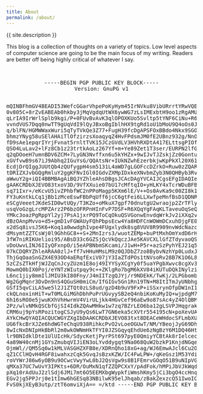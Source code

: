 ```yaml
---
title: About
permalink: /about/
---
```


<!-- <p class="lead"><a href="http://github.com/gfjaru/Kiko">Kiko</a> is a theme for <a href="http://jekyllrb.com">Jekyll</a>, the static site generator.</p>

Kiko is simple, lightweight theme. It's designed and developed by [@gfjaru](https://twitter.com/gfjaru).
 -->
<!-- <p style="text-align: center;color: #c0c0c0;">{{ site.description }}</p> -->
<p >{{ site.description }}</p>
<p>This blog is a collection of thoughts on a variety of topics. Low level aspects of computer science are going to be the main focus of my writing. Readers are better off being highly critical of whatever I say.</p>
<br>
<!-- <hr> -->
<pre style="text-align: center;">
-----BEGIN PGP PUBLIC KEY BLOCK-----
Version: GnuPG v1

mQINBFhmGV4BEADI53WefcGGarVhpePoKyHym45IrNVku8VibURrrtYRwVQEDBuG
0v805C+8rZvEABEAb0hkby3jMqVgdqUtWX6ywWG7zLsIMExbtH9oo1zRgAMUornA
qLrIA9IrWrlSplb9kgi/P+0FUvBvAvK3qlOPOXKUo5Svltp5tYNF6CiNu+R6n/CY
vvndVUS7Dqq0nwTT9gUqVdI9lQyJBxoBgIblhHX9tgRd1oU1bMoU9Q4oOs0JZpuD
q/blFN/HGMWWaxWuri5qTyTVkQe3Z77+FugH39fcDgAPSFOxBBdo4Nkx9SGO820I
bhmzYNyg58uSElAHAiTlOfzirzsXoaqyqZ4HvFPdsmJM0fE2UBnz932g/NnOjdZ4
fD9sAe1epqrIYrjFvnat5rnltTVK15JCzGVdLV3HVhRXDtA417ELttsgPIOfYLh7
QSO4LuLav2+lFz8Cb1z23trtkAoLz267Yf+m+Ye89Zet1T3ser/EURPN2lfGE1TZ
q2qDOoeH7umnBDV6ZCM+7LyGN3Nvffxn6u5kYHZx+9wIJvTJZskjZz0Gontuao1l
xGVfvwB9s67iJ9Abhq2IGuYsG/QQAtsNr+IUkNZwhEzerbkjwKpPkXl20X614p4Y
EcdjDrQIggJUUtQb4zQUfygpH4sm5131L4aWD7gLGOFccDZrkO+Ruw0zZQARAQAB
tDRIZXJvbGQgRmluY2ggKFNvIGl0IGdvZXMpIDxkeXNvbmZyb3N0QHByb3Rvbm1h
aWwuY2g+iQI4BBMBAgAiBQJYZhleAhsDBgsJCAcDAgYVCAIJCgsEFgIDAQIeAQIX
gAAKCRDbXJEVO83txoV3D/9VfXXuie07bU17cMftqIO+yHLKY4xTcrWDuBFBpkIv
sq71Ixr+/eKcvU5ivZPhbfWC2nPPoMagp5KXm6lE/V++Os0AvKa9c00ZI8k1rbxS
FY3uKntkLCq1jBb1zMceEswFBbPqUff6jcC6gtFei6LLXwfpeMnfBsD1QDNRAo3v
eSCgVeeetJKdeSID0wtUQy/T3KZo+oMkuX7gpf70dnutgU2wraojp2ZrTFlyl0nM
usqVoGzgLrcMPZArz2P6bzOFRPnHInFvP7DSF+R6XQqYgFAqKLTaveuOqSeQa9VZ
YMkc3oazPgRppYl2yj7PsA1jxrPQ9ToCqOkuQSVGonwEnvdqWrkJv2iXXq2v18Mg
dBzOAnpMvvo+d5+gmD1vFGWAUyFQhPbpsEcw4Ya8HDFCnWOWmDCxuhDjgFE05yDg
x2dSq8ivsJ5K6+Koq1a0wwdghIvpe4FUgxlydk8sg8VUV8R9909nvWdcNazcFi9M
dMsymtZZTCsWj0l9GhhGC8++S+2MnIzrs3/wuotZEMp+buPtMxhOmYxdD6rHiCvu
3fW7niRIKUelioi95/ABsD33c6GZSjQcVkQqczJAe5KAVCXLlGfZTdyvaoQSGfHX
vDoUwvLINJ6IIyQFxnpO/i5eAPBNbmSKcami/J1wH+P5r+azSzPyhYEJ21q5lr8x
07kCDQRYZhleARAA0zlJ+ff7vHHuHMsLM9z0QJDbZ7zo8BybvNzhYp0LudxJc6rh
ThjGqOaaSnGZX4E93OD4aERqfExiV07jY3IaZTdPOs1tNVsoRv28B7K1O6L8Iw2c
5zCZsZTkHfjWJZqCnJcyZUzm1E8oj49IYYSyXCgYy0f5uaYPgbXwvc8cgXv363J7
MowmQ0bIX0Poj/eYNTzWIutpqy9c++ZKlgRo7bgM6kXV84iKUTuDQkINylzik74Q
L6nc1jiy8mmIlJMIU3kI80Fny/J4mIITzgQJYj/r9NDEkK/TwKj/2LPGbombfHJj
Wg2GgMqnr3DvDn9nS4QGuSH0miCm/IfGIGv5Gn1Rn19TN+M8ItITmJyUNbhgACe6
GSfI5qvCiLA5we5l2J1ZTQt0zLS8ud/gzD4b9uV9FxP+iSSxrynOfpDW1nI1Nk31
ckQLnoxinHiT+wT0MLGiMGhDbhPuPrUGvyySB2eQ4nbiKoKuMyIQ+wjpdgM7XP5Q
6h16sRO0e5jwuKXhVhHwrmV4VirULjkk4HGvCef96aEw9o87sAc4yZ4OlQBMD6jc
2Pz/wlvNMkQSCbfGjSI4IdkZQAwMHkw1w7zq7BZrLEO6ba12gLSVPJHqgrakR3G4
CRM6uj9pYsRPozitogCSJyU9yQs6LwT7GN6eka5cXVtr554195cN+poXevUAEQEA
AYkCHwQYAQIACQUCWGYZXgIbDAAKCRDbXJEVO83txt8DEACeWHdocSFLmbXUPAWn
UG6fkcBrXJZe6hdWGTeChqU938RihkcPvO2vLoeOGUwT/NM/YBeojJyG69DhQ6jq
8wIcNxDNIpHkBbRl2m8wkOWNmHkTFYI0JZSGqyqEhdUe6zNgBzY6M1DQ46Htt2oc
lr9BNIdklDte1UlUIcHk/SdycKetjPyrPSt697pyE0QmiyYCBtAk8rIelcec5GDR
4a89W40cnMj1GYsZmubqVIJiEN3oLYvddygqt9Na068QuW2bzkP1KnjdNGqeeV6u
OjmWl//QM5Sq6w1kMLVASGHZXFB8e/XDRnQho18xG+ag/WJ6EmwAJcl6Cu2OS/qm
qZ1CClHQvH4RGF8iwahxzCqk5GvqJsBzxKZW/IC4FwLPW+/qKeGsz1M53YdigK0b
roVYWrJ86w6yOB9u9OCwcVwyYwL0bJ2QsVgw9s8B1FEmrvGOqO51B9uNIpVG7CFK
qMXa37UC7wUvY3IPKts+6DR/OuMxN1qfZZQPCXxY/pAdFok/hMPiJbVJkWqdeuux
pXq10rAdUuJ2zlSdj6JMi7mt6O5EEMXbgWypkfiWmshKmy5jCi3bgO4ccHnqQJud
EGv2jg5PPJrj0e1tImw6hGESq83NBilwK95elJhqab/zBakZexzcQ51IwoICVyZN
FvS0kjXEyB3utp/ztT6omviXjA==
=/ktd
-----END PGP PUBLIC KEY BLOCK-----
</pre>